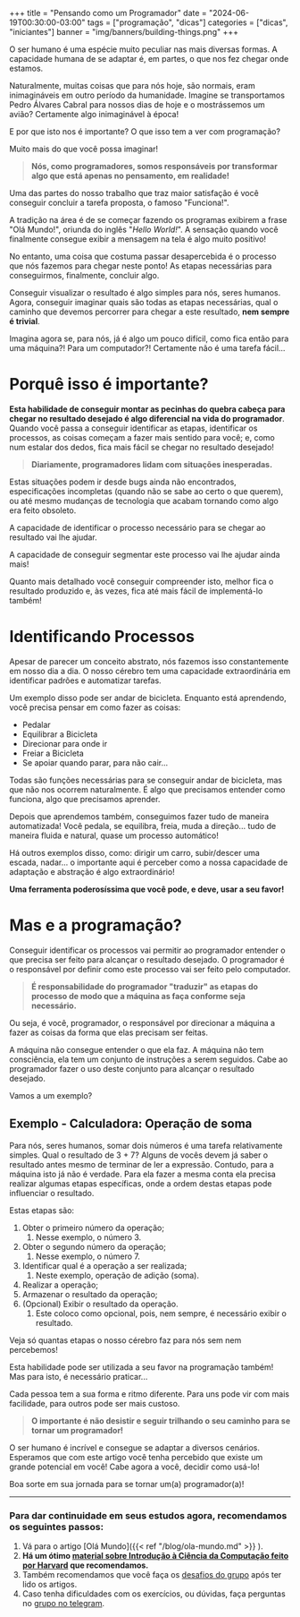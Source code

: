+++
title = "Pensando como um Programador"
date = "2024-06-19T00:30:00-03:00"
tags = ["programação", "dicas"]
categories = ["dicas", "iniciantes"]
banner = "img/banners/building-things.png"
+++

O ser humano é uma espécie muito peculiar nas mais diversas formas. A
capacidade humana de se adaptar é, em partes, o que nos fez chegar onde
estamos.

<!--more-->

Naturalmente, muitas coisas que para nós hoje, são normais, eram inimagináveis
em outro período da humanidade.  Imagine se transportamos Pedro Álvares Cabral
para nossos dias de hoje e o mostrássemos um avião? Certamente algo
inimaginável à época!

E por que isto nos é importante? O que isso tem a ver com programação?

Muito mais do que você possa imaginar!

> **Nós, como programadores, somos responsáveis por transformar algo que está apenas no pensamento, em realidade!**

Uma das partes do nosso trabalho que traz maior satisfação é você conseguir concluir a tarefa proposta, o famoso "Funciona!".

A tradição na área é de se começar fazendo os programas exibirem a frase "Olá Mundo!", oriunda do inglês "_Hello World!_".
A sensação quando você finalmente consegue exibir a mensagem na tela é algo muito positivo!

No entanto, uma coisa que costuma passar desapercebida é o processo que nós fazemos para chegar neste ponto! As etapas necessárias para conseguirmos, finalmente,
concluir algo.

Conseguir visualizar o resultado é algo simples para nós, seres humanos. Agora, conseguir imaginar quais são todas as etapas necessárias,
qual o caminho que devemos percorrer para chegar a este resultado, **nem sempre é trivial**.

Imagina agora se, para nós, já é algo um pouco difícil, como fica então para uma máquina?! Para um computador?! Certamente não é uma tarefa fácil...

# Porquê isso é importante?

**Esta habilidade de conseguir montar as pecinhas do quebra cabeça para chegar no resultado desejado é algo diferencial na vida do programador**. Quando você passa
a conseguir identificar as etapas, identificar os processos, as coisas começam a fazer mais sentido para você; e, como num estalar dos dedos, fica mais fácil
se chegar no resultado desejado!

> **Diariamente, programadores lidam com situações inesperadas.**

Estas situações podem ir desde bugs ainda não encontrados, especificações incompletas (quando não se
sabe ao certo o que querem), ou até mesmo mudanças de tecnologia que acabam tornando como algo era feito obsoleto.

A capacidade de identificar o processo necessário para se chegar ao resultado vai lhe ajudar.

A capacidade de conseguir segmentar este processo vai lhe ajudar ainda mais!

Quanto mais detalhado você conseguir compreender isto, melhor fica o resultado produzido e, às vezes, fica até mais fácil de implementá-lo também!

# Identificando Processos

Apesar de parecer um conceito abstrato, nós fazemos isso constantemente em nosso dia a dia. O nosso cérebro tem uma capacidade extraordinária em identificar padrões
e automatizar tarefas.

Um exemplo disso pode ser andar de bicicleta. Enquanto está aprendendo, você precisa pensar em como fazer as coisas:

* Pedalar
* Equilibrar a Bicicleta
* Direcionar para onde ir
* Freiar a Bicicleta
* Se apoiar quando parar, para não cair...

Todas são funções necessárias para se conseguir andar de bicicleta, mas que não nos ocorrem naturalmente. É algo que precisamos entender como funciona, algo que
precisamos aprender.

Depois que aprendemos também, conseguimos fazer tudo de maneira automatizada! Você pedala, se equilibra, freia, muda a direção... tudo de
maneira fluida e natural, quase um processo automático!

Há outros exemplos disso, como: dirigir um carro, subir/descer uma escada, nadar... o importante aqui é perceber como a nossa capacidade de adaptação e abstração
é algo extraordinário!

**Uma ferramenta poderosíssima que você pode, e deve, usar a seu favor!**

# Mas e a programação?

Conseguir identificar os processos vai permitir ao programador entender o que precisa ser feito para alcançar o resultado desejado. O programador é o responsável
por definir como este processo vai ser feito pelo computador.

> **É responsabilidade do programador "traduzir" as etapas do processo de modo que a máquina as faça conforme seja necessário.**

Ou seja, é você, programador, o responsável por direcionar a máquina a fazer as coisas da forma que elas precisam ser feitas.

A máquina não consegue entender o que ela faz. A máquina não tem consciência, ela tem um conjunto de instruções a serem seguidos. Cabe ao programador
fazer o uso deste conjunto para alcançar o resultado desejado.

Vamos a um exemplo?

## Exemplo - Calculadora: Operação de soma

Para nós, seres humanos, somar dois números é uma tarefa relativamente simples. Qual o resultado de 3 + 7? Alguns de vocês devem já saber o resultado antes mesmo de
terminar de ler a expressão.
Contudo, para a máquina isto já não é verdade. Para ela fazer a mesma conta ela precisa realizar algumas etapas específicas, onde a ordem destas etapas pode influenciar
o resultado.

Estas etapas são:

1. Obter o primeiro número da operação;
   1. Nesse exemplo, o número 3.
2. Obter o segundo número da operação;
   1. Nesse exemplo, o número 7.
3. Identificar qual é a operação a ser realizada;
   1. Neste exemplo, operação de adição (soma).
4. Realizar a operação;
5. Armazenar o resultado da operação;
6. (Opcional) Exibir o resultado da operação.
   1. Este coloco como opcional, pois, nem sempre, é necessário exibir o resultado.


Veja só quantas etapas o nosso cérebro faz para nós sem nem percebemos!

Esta habilidade pode ser utilizada a seu favor na programação também! Mas para isto, é necessário praticar...

Cada pessoa tem a sua forma e ritmo diferente. Para uns pode vir com mais facilidade, para outros pode ser mais custoso.

> **O importante é não desistir e seguir trilhando o seu caminho para se tornar um programador!**

O ser humano é incrível e consegue se adaptar a diversos cenários. Esperamos que com este artigo você tenha percebido que existe um grande potencial em você!
Cabe agora a você, decidir como usá-lo!

Boa sorte em sua jornada para se tornar um(a) programador(a)!

---

### Para dar continuidade em seus estudos agora, recomendamos os seguintes passos:

1. Vá para o artigo [Olá Mundo]({{< ref "/blog/ola-mundo.md" >}} ).
2. **Há um ótimo [material sobre Introdução à Ciência da Computação feito por Harvard](https://youtu.be/SYZkrqW8oJc?si=7In3_gUFxc-8pe1f) que recomendamos.**
3. Também recomendamos que você faça os [desafios do grupo](https://osprogramadores.com/desafios/) após ter lido os artigos.
4. Caso tenha dificuldades com os exercícios, ou dúvidas, faça perguntas no [grupo no telegram](https://t.me/osprogramadores).
